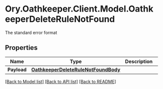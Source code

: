 # Ory.Oathkeeper.Client.Model.OathkeeperDeleteRuleNotFound
The standard error format

## Properties

Name | Type | Description | Notes
------------ | ------------- | ------------- | -------------
**Payload** | [**OathkeeperDeleteRuleNotFoundBody**](OathkeeperDeleteRuleNotFoundBody.md) |  | [optional] 

[[Back to Model list]](../README.md#documentation-for-models) [[Back to API list]](../README.md#documentation-for-api-endpoints) [[Back to README]](../README.md)

